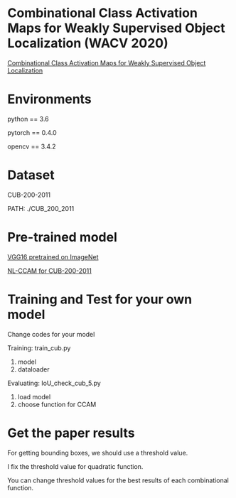 # Combinational Class Activation Maps for Weakly Supervised Object Localization (WACV 2020)
[Combinational Class Activation Maps for Weakly Supervised Object Localization](https://openaccess.thecvf.com/content_WACV_2020/papers/Yang_Combinational_Class_Activation_Maps_for_Weakly_Supervised_Object_Localization_WACV_2020_paper.pdf)

# Environments

python == 3.6

pytorch == 0.4.0

opencv == 3.4.2

# Dataset

CUB-200-2011

PATH: ./CUB_200_2011

# Pre-trained model

[VGG16 pretrained on ImageNet](https://drive.google.com/file/d/1hYq-BtbtKPSbdHXo-l6t5B-Zxgcq362r/view?usp=sharing)

[NL-CCAM for CUB-200-2011](https://drive.google.com/file/d/1odChg6B_LKDVfKDiVXH_Z47LRsOxSRJo/view?usp=sharing)

# Training and Test for your own model


Change codes for your model

Training: train_cub.py
1. model
2. dataloader

Evaluating: IoU_check_cub_5.py
1. load model
2. choose function for CCAM

# Get the paper results

For getting bounding boxes, we should use a threshold value.

I fix the threshold value for quadratic function.

You can change threshold values for the best results of each combinational function.
